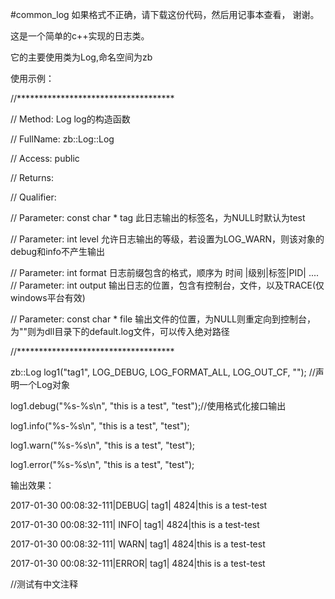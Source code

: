 #common_log
如果格式不正确，请下载这份代码，然后用记事本查看， 谢谢。

这是一个简单的c++实现的日志类。

它的主要使用类为Log,命名空间为zb

使用示例：

//************************************

// Method:    Log log的构造函数

// FullName:  zb::Log::Log

// Access:    public 

// Returns:   

// Qualifier:

// Parameter: const char * tag 此日志输出的标签名，为NULL时默认为test

// Parameter: int level  允许日志输出的等级，若设置为LOG_WARN，则该对象的debug和info不产生输出


// Parameter: int format 日志前缀包含的格式，顺序为 时间 |级别|标签|PID|  ....
// Parameter: int output 输出日志的位置，包含有控制台，文件，以及TRACE(仅windows平台有效)

// Parameter: const char * file  输出文件的位置，为NULL则重定向到控制台，为""则为dll目录下的default.log文件，可以传入绝对路径

//************************************

zb::Log log1("tag1", LOG_DEBUG, LOG_FORMAT_ALL, LOG_OUT_CF, ""); //声明一个Log对象

log1.debug("%s-%s\n", "this is a test", "test");//使用格式化接口输出

log1.info("%s-%s\n", "this is a test", "test");

log1.warn("%s-%s\n", "this is a test", "test");

log1.error("%s-%s\n", "this is a test", "test");

输出效果：

2017-01-30 00:08:32-111|DEBUG|            tag1| 4824|this is a test-test

2017-01-30 00:08:32-111| INFO|            tag1| 4824|this is a test-test

2017-01-30 00:08:32-111| WARN|            tag1| 4824|this is a test-test

2017-01-30 00:08:32-111|ERROR|            tag1| 4824|this is a test-test

//测试有中文注释
